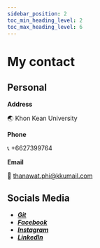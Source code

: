 ```yaml
---
sidebar_position: 2
toc_min_heading_level: 2
toc_max_heading_level: 6
---
```


# My contact

## Personal

**Address**

🌏 Khon Kean University

**Phone**

📞 +6627399764

**Email**

📧 thanawat.phi@kkumail.com

## Socials Media

- **_[Git](https://github.com/Tnanawat666)_**
- **_[Facebook](https://www.facebook.com/tawanaboom/)_**
- **_[Instagram](https://www.instagram.com/1ne_n_5ive/)_**
- **_[LinkedIn](https://www.linkedin.com/in/six-onenine-692b892b3/)_**
